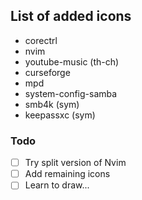 ## List of added icons

- corectrl
- nvim
- youtube-music (th-ch)
- curseforge
- mpd
- system-config-samba
- smb4k (sym)
- keepassxc (sym)

### Todo

- [ ] Try split version of Nvim
- [ ] Add remaining icons
- [ ] Learn to draw...
